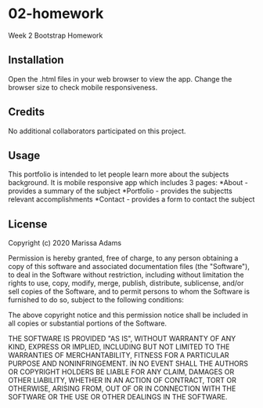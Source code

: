# 02-homework
Week 2 Bootstrap Homework

## Installation
Open the .html files in your web browser to view the app. Change the browser size to check mobile responsiveness.  

## Credits
No additional collaborators participated on this project. 

## Usage
This portfolio is intended to let people learn more about the subjects background. It is mobile responsive app which includes 3 pages:
    *About - provides a summary of the subject
    *Portfolio - provides the subjectts relevant accomplishments
    *Contact - provides a form to contact the subject

## License
Copyright (c) 2020 Marissa Adams

Permission is hereby granted, free of charge, to any person obtaining a copy
of this software and associated documentation files (the "Software"), to deal
in the Software without restriction, including without limitation the rights
to use, copy, modify, merge, publish, distribute, sublicense, and/or sell
copies of the Software, and to permit persons to whom the Software is
furnished to do so, subject to the following conditions:

The above copyright notice and this permission notice shall be included in all
copies or substantial portions of the Software.

THE SOFTWARE IS PROVIDED "AS IS", WITHOUT WARRANTY OF ANY KIND, EXPRESS OR
IMPLIED, INCLUDING BUT NOT LIMITED TO THE WARRANTIES OF MERCHANTABILITY,
FITNESS FOR A PARTICULAR PURPOSE AND NONINFRINGEMENT. IN NO EVENT SHALL THE
AUTHORS OR COPYRIGHT HOLDERS BE LIABLE FOR ANY CLAIM, DAMAGES OR OTHER
LIABILITY, WHETHER IN AN ACTION OF CONTRACT, TORT OR OTHERWISE, ARISING FROM,
OUT OF OR IN CONNECTION WITH THE SOFTWARE OR THE USE OR OTHER DEALINGS IN THE
SOFTWARE.